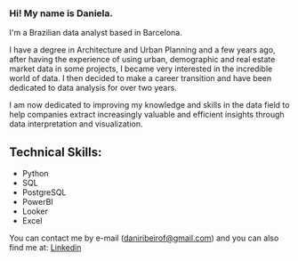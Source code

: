 ### Hi! My name is Daniela.

I'm a Brazilian data analyst based in Barcelona.

I have a degree in Architecture and Urban Planning and a few years ago, after having the experience of using urban, demographic and real estate market data in some projects, I became very interested in the incredible world of data. I then decided to make a career transition and have been dedicated to data analysis for over two years.

I am now dedicated to improving my knowledge and skills in the data field to help companies extract increasingly valuable and efficient insights through data interpretation and visualization.

## Technical Skills:
* Python
* SQL
* PostgreSQL
* PowerBI
* Looker
* Excel

You can contact me by e-mail (daniribeirof@gmail.com) and you can also find me at:
[Linkedin](https://www.linkedin.com/in/danielarfonseca/)
